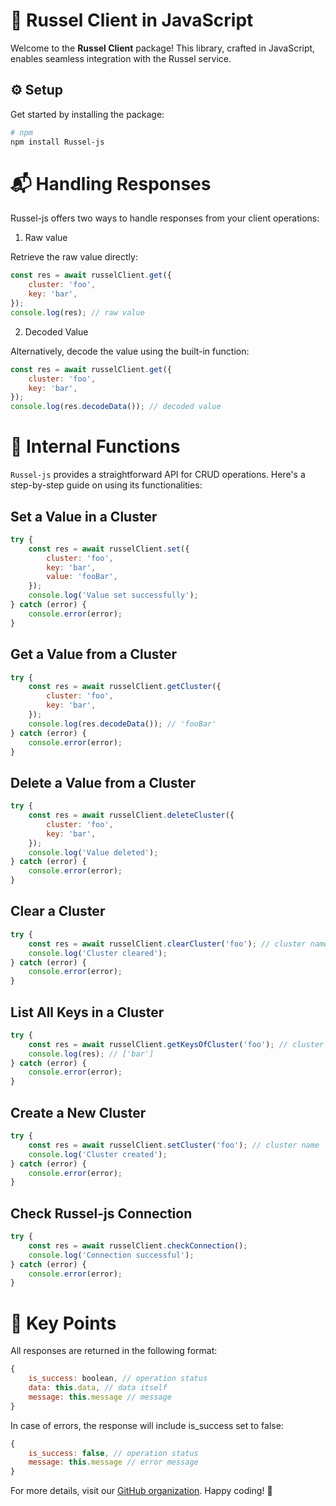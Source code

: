 # 🚀 Russel Client in JavaScript

Welcome to the **Russel Client** package! This library, crafted in JavaScript, enables seamless integration with the Russel service.

## ⚙️ Setup

Get started by installing the package:

```bash
# npm
npm install Russel-js
```

# 📬 Handling Responses
Russel-js offers two ways to handle responses from your client operations:

1. Raw value

Retrieve the raw value directly:

```JavaScript
const res = await russelClient.get({
    cluster: 'foo',
    key: 'bar',
});
console.log(res); // raw value

```

2. Decoded Value



Alternatively, decode the value using the built-in function:

```JavaScript
const res = await russelClient.get({
    cluster: 'foo',
    key: 'bar',
});
console.log(res.decodeData()); // decoded value


```


# 🔄 Internal Functions
`Russel-js` provides a straightforward API for CRUD operations. Here's a step-by-step guide on using its functionalities:


## Set a Value in a Cluster

```JavaScript
try {
    const res = await russelClient.set({
        cluster: 'foo',
        key: 'bar',
        value: 'fooBar',
    });
    console.log('Value set successfully');
} catch (error) {
    console.error(error);
}
```
## Get a Value from a Cluster

```JavaScript
try {
    const res = await russelClient.getCluster({
        cluster: 'foo',
        key: 'bar',
    });
    console.log(res.decodeData()); // 'fooBar'
} catch (error) {
    console.error(error);
}

```
## Delete a Value from a Cluster


```JavaScript
try {
    const res = await russelClient.deleteCluster({
        cluster: 'foo',
        key: 'bar',
    });
    console.log('Value deleted');
} catch (error) {
    console.error(error);
}


```
## Clear a Cluster

```JavaScript
try {
    const res = await russelClient.clearCluster('foo'); // cluster name
    console.log('Cluster cleared');
} catch (error) {
    console.error(error);
}


```
## List All Keys in a Cluster


```JavaScript
try {
    const res = await russelClient.getKeysOfCluster('foo'); // cluster name
    console.log(res); // ['bar']
} catch (error) {
    console.error(error);
}

```

## Create a New Cluster



```JavaScript
try {
    const res = await russelClient.setCluster('foo'); // cluster name
    console.log('Cluster created');
} catch (error) {
    console.error(error);
}


```

## Check Russel-js Connection

```JavaScript
try {
    const res = await russelClient.checkConnection();
    console.log('Connection successful');
} catch (error) {
    console.error(error);
}


```

# 🔑 Key Points

All responses are returned in the following format:

```JavaScript
{
    is_success: boolean, // operation status
    data: this.data, // data itself
    message: this.message // message
}

```
In case of errors, the response will include is_success set to false:

```JavaScript
{
    is_success: false, // operation status
    message: this.message // error message
}

```

For more details, visit our [GitHub organization](https://github.com/russel-io/). Happy coding! 🎉




